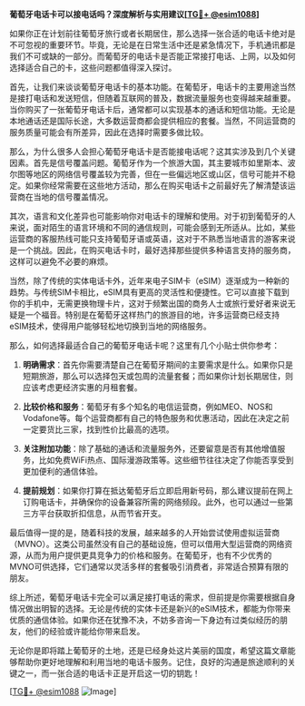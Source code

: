 **葡萄牙电话卡可以接电话吗？深度解析与实用建议[[TG💪+ @esim1088](https://t.me/s/esim1088)]**

如果你正在计划前往葡萄牙旅行或者长期居住，那么选择一张合适的电话卡绝对是不可忽视的重要环节。毕竟，无论是在日常生活中还是紧急情况下，手机通讯都是我们不可或缺的一部分。而葡萄牙的电话卡是否能正常接打电话、上网，以及如何选择适合自己的卡，这些问题都值得深入探讨。

首先，让我们来谈谈葡萄牙电话卡的基本功能。在葡萄牙，电话卡的主要用途当然是接打电话和发送短信，但随着互联网的普及，数据流量服务也变得越来越重要。当你购买了一张葡萄牙电话卡后，通常都可以实现基本的通话和短信功能。无论是本地通话还是国际长途，大多数运营商都会提供相应的套餐。当然，不同运营商的服务质量可能会有所差异，因此在选择时需要多做比较。

那么，为什么很多人会担心葡萄牙电话卡是否能接电话呢？这其实涉及到几个关键因素。首先是信号覆盖问题。葡萄牙作为一个旅游大国，其主要城市如里斯本、波尔图等地区的网络信号覆盖较为完善，但在一些偏远地区或山区，信号可能并不稳定。如果你经常需要在这些地方活动，那么在购买电话卡之前最好先了解清楚该运营商在当地的信号覆盖情况。

其次，语言和文化差异也可能影响你对电话卡的理解和使用。对于初到葡萄牙的人来说，面对陌生的语言环境和不同的通信规则，可能会感到无所适从。比如，某些运营商的客服热线可能只支持葡萄牙语或英语，这对于不熟悉当地语言的游客来说是一个挑战。因此，在购买电话卡时，最好选择那些提供多种语言支持的服务商，这样可以避免不必要的麻烦。

当然，除了传统的实体电话卡外，近年来电子SIM卡（eSIM）逐渐成为一种新的趋势。与传统SIM卡相比，eSIM具有更高的灵活性和便捷性。它可以直接下载到你的手机中，无需更换物理卡片，这对于频繁出国的商务人士或旅行爱好者来说无疑是一个福音。特别是在葡萄牙这样热门的旅游目的地，许多运营商已经支持eSIM技术，使得用户能够轻松地切换到当地的网络服务。

那么，如何选择最适合自己的葡萄牙电话卡呢？这里有几个小贴士供你参考：

1. **明确需求**：首先你需要清楚自己在葡萄牙期间的主要需求是什么。如果你只是短期旅游，那么可以选择包天或包周的流量套餐；而如果你计划长期居住，则应该考虑更经济实惠的月租套餐。

2. **比较价格和服务**：葡萄牙有多个知名的电信运营商，例如MEO、NOS和Vodafone等。每个运营商都有自己的特色服务和优惠活动，因此在决定之前一定要货比三家，找到性价比最高的选项。

3. **关注附加功能**：除了基础的通话和流量服务外，还要留意是否有其他增值服务，比如免费WiFi热点、国际漫游政策等。这些细节往往决定了你能否享受到更加便利的通信体验。

4. **提前规划**：如果你打算在抵达葡萄牙后立即启用新号码，那么建议提前在网上订购电话卡，并确保你的设备兼容所需的网络频段。此外，也可以通过一些第三方平台获取折扣信息，从而节省开支。

最后值得一提的是，随着科技的发展，越来越多的人开始尝试使用虚拟运营商（MVNO）。这类公司虽然没有自己的基础设施，但可以借用大型运营商的网络资源，从而为用户提供更具竞争力的价格和服务。在葡萄牙，也有不少优秀的MVNO可供选择，它们通常以灵活多样的套餐吸引消费者，非常适合预算有限的朋友。

综上所述，葡萄牙电话卡完全可以满足接打电话的需求，但前提是你需要根据自身情况做出明智的选择。无论是传统的实体卡还是新兴的eSIM技术，都能为你带来优质的通信体验。如果你还在犹豫不决，不妨多咨询一下身边有过类似经历的朋友，他们的经验或许能给你带来启发。

无论你是即将踏上葡萄牙的土地，还是已经身处这片美丽的国度，希望这篇文章能够帮助你更好地理解和利用当地的电话卡服务。记住，良好的沟通是旅途顺利的关键之一，而一张合适的电话卡正是开启这一切的钥匙！

[[TG💪+ @esim1088](https://t.me/s/esim1088) ![Image](https://i.postimg.cc/4NQfJmqS/Snipaste-2025-05-13-00-14-12.png)]
